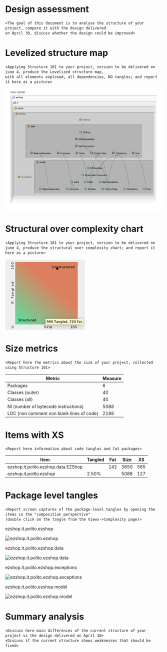 # Design assessment


```
<The goal of this document is to analyse the structure of your project, compare it with the design delivered
on April 30, discuss whether the design could be improved>
```

# Levelized structure map
```
<Applying Structure 101 to your project, version to be delivered on june 4, produce the Levelized structure map,
with all elements explosed, all dependencies, NO tangles; and report it here as a picture>
```

![LSM](../Images/DesignAssessmentImgs/LSM.png)

# Structural over complexity chart

```
<Applying Structure 101 to your project, version to be delivered on june 4, produce the structural over complexity chart; and report it here as a picture>
```

![structural-over-complexity](../Images/DesignAssessmentImgs/structural-over-complexity.png)

# Size metrics

```
<Report here the metrics about the size of your project, collected using Structure 101>
```



| Metric                                    | Measure |
| ----------------------------------------- | ------- |
| Packages                                  | 6       |
| Classes (outer)                           | 40      |
| Classes (all)                             | 40      |
| NI (number of bytecode instructions)      | 5088    |
| LOC (non comment non blank lines of code) | 2188    |



# Items with XS

```
<Report here information about code tangles and fat packages>
```

| Item                                | Tangled | Fat  | Size | XS   |
| ----------------------------------- | ------- | ---- | ---- | ---- |
| ezshop.it.polito.ezshop.data.EZShop |         | 142  | 3650 | 565  |
| ezshop.it.polito.ezshop             | 2.50%   |      | 5088 | 127  |



# Package level tangles

```
<Report screen captures of the package-level tangles by opening the items in the "composition perspective" 
(double click on the tangle from the Views->Complexity page)>
```

ezshop.it.polito.ezshop

![ezshop.it.polito.ezshop](/Users/tauro/git/ezshop/Images/DesignAssessmentImgs/ezshop.it.polito.ezshop.png)

ezshop.it.polito.ezshop.data

![ezshop.it.polito.ezshop.data](/Users/tauro/git/ezshop/Images/DesignAssessmentImgs/ezshop.it.polito.ezshop.data.png)

ezshop.it.polito.ezshop.exceptions

![ezshop.it.polito.ezshop.exceptions](/Users/tauro/git/ezshop/Images/DesignAssessmentImgs/ezshop.it.polito.ezshop.exceptions.png)

ezshop.it.polito.ezshop.model

![ezshop.it.polito.ezshop.model](/Users/tauro/git/ezshop/Images/DesignAssessmentImgs/ezshop.it.polito.ezshop.model.png)

# Summary analysis

```
<Discuss here main differences of the current structure of your project vs the design delivered on April 30>
<Discuss if the current structure shows weaknesses that should be fixed>
```
